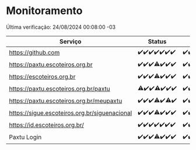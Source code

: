 # Monitoramento

Última verificação: 24/08/2024 00:08:00 -03

|Serviço|Status|Últimas 24h|
|---|---|---|
|https://github.com|<span title="2024-08-17: OK=24">✔️</span><span title="2024-08-18: OK=23">✔️</span><span title="2024-08-19: OK=23">✔️</span><span title="2024-08-20: OK=24">✔️</span><span title="2024-08-21: OK=24">✔️</span><span title="2024-08-22: OK=23">✔️</span><span title="2024-08-23: OK=3">✔️</span>|<span title="23/08/2024 00:08:00 -03 : 200">✔️</span><span title="23/08/2024 01:09:00 -03 : 200">✔️</span><span title="23/08/2024 02:08:00 -03 : 200">✔️</span><span title="23/08/2024 03:10:00 -03 : 200">✔️</span><span title="23/08/2024 04:08:00 -03 : 200">✔️</span><span title="23/08/2024 05:11:00 -03 : 200">✔️</span><span title="23/08/2024 06:07:00 -03 : 200">✔️</span><span title="23/08/2024 07:08:00 -03 : 200">✔️</span><span title="23/08/2024 08:05:00 -03 : 200">✔️</span><span title="23/08/2024 09:13:00 -03 : 200">✔️</span><span title="23/08/2024 10:12:00 -03 : 200">✔️</span><span title="23/08/2024 11:07:00 -03 : 200">✔️</span><span title="23/08/2024 12:08:00 -03 : 200">✔️</span><span title="23/08/2024 13:09:00 -03 : 200">✔️</span><span title="23/08/2024 14:06:00 -03 : 200">✔️</span><span title="23/08/2024 15:09:00 -03 : 200">✔️</span><span title="23/08/2024 16:04:00 -03 : 200">✔️</span><span title="23/08/2024 17:08:00 -03 : 200">✔️</span><span title="23/08/2024 18:06:00 -03 : 200">✔️</span><span title="23/08/2024 19:07:00 -03 : 200">✔️</span><span title="23/08/2024 20:07:00 -03 : 200">✔️</span><span title="23/08/2024 21:34:00 -03 : 200">✔️</span><span title="23/08/2024 22:58:00 -03 : 200">✔️</span><span title="23/08/2024 23:33:00 -03 : 200">✔️</span><span title="24/08/2024 00:07:00 -03 : 200">✔️</span>|
|https://paxtu.escoteiros.org.br|<span title="2024-08-17: OK=24">✔️</span><span title="2024-08-18: OK=23">✔️</span><span title="2024-08-19: OK=23">✔️</span><span title="2024-08-20: OK=23, Falhas=1">⚠️</span><span title="2024-08-21: OK=24">✔️</span><span title="2024-08-22: OK=23">✔️</span><span title="2024-08-23: OK=3">✔️</span>|<span title="23/08/2024 00:08:00 -03 : 200">✔️</span><span title="23/08/2024 01:09:00 -03 : 200">✔️</span><span title="23/08/2024 02:08:00 -03 : 200">✔️</span><span title="23/08/2024 03:10:00 -03 : 200">✔️</span><span title="23/08/2024 04:08:00 -03 : 200">✔️</span><span title="23/08/2024 05:11:00 -03 : 200">✔️</span><span title="23/08/2024 06:07:00 -03 : 200">✔️</span><span title="23/08/2024 07:08:00 -03 : 200">✔️</span><span title="23/08/2024 08:05:00 -03 : 200">✔️</span><span title="23/08/2024 09:13:00 -03 : 200">✔️</span><span title="23/08/2024 10:12:00 -03 : 200">✔️</span><span title="23/08/2024 11:07:00 -03 : 200">✔️</span><span title="23/08/2024 12:08:00 -03 : 200">✔️</span><span title="23/08/2024 13:09:00 -03 : 200">✔️</span><span title="23/08/2024 14:06:00 -03 : 200">✔️</span><span title="23/08/2024 15:09:00 -03 : 200">✔️</span><span title="23/08/2024 16:04:00 -03 : 200">✔️</span><span title="23/08/2024 17:08:00 -03 : 200">✔️</span><span title="23/08/2024 18:06:00 -03 : 200">✔️</span><span title="23/08/2024 19:07:00 -03 : 200">✔️</span><span title="23/08/2024 20:07:00 -03 : 200">✔️</span><span title="23/08/2024 21:34:00 -03 : 200">✔️</span><span title="23/08/2024 22:58:00 -03 : 200">✔️</span><span title="23/08/2024 23:33:00 -03 : 200">✔️</span><span title="24/08/2024 00:07:00 -03 : 200">✔️</span>|
|https://escoteiros.org.br|<span title="2024-08-17: OK=24">✔️</span><span title="2024-08-18: OK=23">✔️</span><span title="2024-08-19: OK=23">✔️</span><span title="2024-08-20: OK=23, Falhas=1">⚠️</span><span title="2024-08-21: OK=24">✔️</span><span title="2024-08-22: OK=23">✔️</span><span title="2024-08-23: OK=3">✔️</span>|<span title="23/08/2024 00:08:00 -03 : 200">✔️</span><span title="23/08/2024 01:10:00 -03 : 200">✔️</span><span title="23/08/2024 02:08:00 -03 : 200">✔️</span><span title="23/08/2024 03:10:00 -03 : 200">✔️</span><span title="23/08/2024 04:08:00 -03 : 200">✔️</span><span title="23/08/2024 05:11:00 -03 : 200">✔️</span><span title="23/08/2024 06:07:00 -03 : 200">✔️</span><span title="23/08/2024 07:08:00 -03 : 200">✔️</span><span title="23/08/2024 08:05:00 -03 : 200">✔️</span><span title="23/08/2024 09:13:00 -03 : 200">✔️</span><span title="23/08/2024 10:12:00 -03 : 200">✔️</span><span title="23/08/2024 11:07:00 -03 : 200">✔️</span><span title="23/08/2024 12:08:00 -03 : 200">✔️</span><span title="23/08/2024 13:09:00 -03 : 200">✔️</span><span title="23/08/2024 14:06:00 -03 : 200">✔️</span><span title="23/08/2024 15:09:00 -03 : 200">✔️</span><span title="23/08/2024 16:04:00 -03 : 200">✔️</span><span title="23/08/2024 17:08:00 -03 : 200">✔️</span><span title="23/08/2024 18:06:00 -03 : 200">✔️</span><span title="23/08/2024 19:07:00 -03 : 200">✔️</span><span title="23/08/2024 20:07:00 -03 : 200">✔️</span><span title="23/08/2024 21:34:00 -03 : 200">✔️</span><span title="23/08/2024 22:58:00 -03 : 200">✔️</span><span title="23/08/2024 23:33:00 -03 : 200">✔️</span><span title="24/08/2024 00:07:00 -03 : 200">✔️</span>|
|https://paxtu.escoteiros.org.br/paxtu|<span title="2024-08-17: OK=23, Falhas=1">⚠️</span><span title="2024-08-18: OK=23">✔️</span><span title="2024-08-19: OK=23">✔️</span><span title="2024-08-20: OK=23, Falhas=1">⚠️</span><span title="2024-08-21: OK=24">✔️</span><span title="2024-08-22: OK=23">✔️</span><span title="2024-08-23: OK=3">✔️</span>|<span title="23/08/2024 00:08:00 -03 : 200">✔️</span><span title="23/08/2024 01:10:00 -03 : 200">✔️</span><span title="23/08/2024 02:08:00 -03 : 200">✔️</span><span title="23/08/2024 03:10:00 -03 : 200">✔️</span><span title="23/08/2024 04:08:00 -03 : 200">✔️</span><span title="23/08/2024 05:11:00 -03 : 200">✔️</span><span title="23/08/2024 06:07:00 -03 : 200">✔️</span><span title="23/08/2024 07:08:00 -03 : 200">✔️</span><span title="23/08/2024 08:05:00 -03 : 200">✔️</span><span title="23/08/2024 09:13:00 -03 : 200">✔️</span><span title="23/08/2024 10:12:00 -03 : 200">✔️</span><span title="23/08/2024 11:07:00 -03 : 200">✔️</span><span title="23/08/2024 12:08:00 -03 : 200">✔️</span><span title="23/08/2024 13:10:00 -03 : 200">✔️</span><span title="23/08/2024 14:06:00 -03 : 200">✔️</span><span title="23/08/2024 15:09:00 -03 : 200">✔️</span><span title="23/08/2024 16:04:00 -03 : 200">✔️</span><span title="23/08/2024 17:08:00 -03 : 200">✔️</span><span title="23/08/2024 18:06:00 -03 : 200">✔️</span><span title="23/08/2024 19:07:00 -03 : 200">✔️</span><span title="23/08/2024 20:07:00 -03 : 200">✔️</span><span title="23/08/2024 21:34:00 -03 : 200">✔️</span><span title="23/08/2024 22:58:00 -03 : 200">✔️</span><span title="23/08/2024 23:33:00 -03 : 200">✔️</span><span title="24/08/2024 00:08:00 -03 : 200">✔️</span>|
|https://paxtu.escoteiros.org.br/meupaxtu|<span title="2024-08-17: OK=24">✔️</span><span title="2024-08-18: OK=23">✔️</span><span title="2024-08-19: OK=23">✔️</span><span title="2024-08-20: OK=23, Falhas=1">⚠️</span><span title="2024-08-21: OK=24">✔️</span><span title="2024-08-22: OK=22, Falhas=1">⚠️</span><span title="2024-08-23: OK=3">✔️</span>|<span title="23/08/2024 00:08:00 -03 : 200">✔️</span><span title="23/08/2024 01:10:00 -03 : 200">✔️</span><span title="23/08/2024 02:08:00 -03 : 200">✔️</span><span title="23/08/2024 03:10:00 -03 : 200">✔️</span><span title="23/08/2024 04:08:00 -03 : 200">✔️</span><span title="23/08/2024 05:11:00 -03 : 200">✔️</span><span title="23/08/2024 06:07:00 -03 : 200">✔️</span><span title="23/08/2024 07:08:00 -03 : 200">✔️</span><span title="23/08/2024 08:05:00 -03 : 200">✔️</span><span title="23/08/2024 09:13:00 -03 : 200">✔️</span><span title="23/08/2024 10:12:00 -03 : 200">✔️</span><span title="23/08/2024 11:07:00 -03 : 200">✔️</span><span title="23/08/2024 12:08:00 -03 : 200">✔️</span><span title="23/08/2024 13:10:00 -03 : 200">✔️</span><span title="23/08/2024 14:06:00 -03 : 200">✔️</span><span title="23/08/2024 15:09:00 -03 : 200">✔️</span><span title="23/08/2024 16:04:00 -03 : 200">✔️</span><span title="23/08/2024 17:08:00 -03 : 200">✔️</span><span title="23/08/2024 18:06:00 -03 : 200">✔️</span><span title="23/08/2024 19:07:00 -03 : 200">✔️</span><span title="23/08/2024 20:07:00 -03 : 200">✔️</span><span title="23/08/2024 21:34:00 -03 : 200">✔️</span><span title="23/08/2024 22:58:00 -03 : 200">✔️</span><span title="23/08/2024 23:33:00 -03 : 200">✔️</span><span title="24/08/2024 00:08:00 -03 : 200">✔️</span>|
|https://sigue.escoteiros.org.br/siguenacional|<span title="2024-08-17: OK=24">✔️</span><span title="2024-08-18: OK=23">✔️</span><span title="2024-08-19: OK=23">✔️</span><span title="2024-08-20: OK=23, Falhas=1">⚠️</span><span title="2024-08-21: OK=24">✔️</span><span title="2024-08-22: OK=23">✔️</span><span title="2024-08-23: OK=3">✔️</span>|<span title="23/08/2024 00:08:00 -03 : 200">✔️</span><span title="23/08/2024 01:10:00 -03 : 200">✔️</span><span title="23/08/2024 02:08:00 -03 : 200">✔️</span><span title="23/08/2024 03:10:00 -03 : 200">✔️</span><span title="23/08/2024 04:08:00 -03 : 200">✔️</span><span title="23/08/2024 05:11:00 -03 : 200">✔️</span><span title="23/08/2024 06:07:00 -03 : 200">✔️</span><span title="23/08/2024 07:08:00 -03 : 200">✔️</span><span title="23/08/2024 08:05:00 -03 : 200">✔️</span><span title="23/08/2024 09:13:00 -03 : 200">✔️</span><span title="23/08/2024 10:12:00 -03 : 200">✔️</span><span title="23/08/2024 11:07:00 -03 : 200">✔️</span><span title="23/08/2024 12:08:00 -03 : 200">✔️</span><span title="23/08/2024 13:10:00 -03 : 200">✔️</span><span title="23/08/2024 14:06:00 -03 : 200">✔️</span><span title="23/08/2024 15:09:00 -03 : 200">✔️</span><span title="23/08/2024 16:04:00 -03 : 200">✔️</span><span title="23/08/2024 17:08:00 -03 : 200">✔️</span><span title="23/08/2024 18:06:00 -03 : 200">✔️</span><span title="23/08/2024 19:07:00 -03 : 200">✔️</span><span title="23/08/2024 20:07:00 -03 : 200">✔️</span><span title="23/08/2024 21:34:00 -03 : 200">✔️</span><span title="23/08/2024 22:58:00 -03 : 200">✔️</span><span title="23/08/2024 23:33:00 -03 : 200">✔️</span><span title="24/08/2024 00:08:00 -03 : 200">✔️</span>|
|https://id.escoteiros.org.br/|<span title="2024-08-17: OK=24">✔️</span><span title="2024-08-18: OK=23">✔️</span><span title="2024-08-19: OK=23">✔️</span><span title="2024-08-20: OK=24">✔️</span><span title="2024-08-21: OK=24">✔️</span><span title="2024-08-22: OK=23">✔️</span><span title="2024-08-23: OK=3">✔️</span>|<span title="23/08/2024 00:08:00 -03 : 200">✔️</span><span title="23/08/2024 01:10:00 -03 : 200">✔️</span><span title="23/08/2024 02:08:00 -03 : 200">✔️</span><span title="23/08/2024 03:10:00 -03 : 200">✔️</span><span title="23/08/2024 04:08:00 -03 : 200">✔️</span><span title="23/08/2024 05:11:00 -03 : 200">✔️</span><span title="23/08/2024 06:07:00 -03 : 200">✔️</span><span title="23/08/2024 07:08:00 -03 : 200">✔️</span><span title="23/08/2024 08:05:00 -03 : 200">✔️</span><span title="23/08/2024 09:13:00 -03 : 200">✔️</span><span title="23/08/2024 10:12:00 -03 : 200">✔️</span><span title="23/08/2024 11:07:00 -03 : 200">✔️</span><span title="23/08/2024 12:08:00 -03 : 200">✔️</span><span title="23/08/2024 13:10:00 -03 : 200">✔️</span><span title="23/08/2024 14:06:00 -03 : 200">✔️</span><span title="23/08/2024 15:09:00 -03 : 200">✔️</span><span title="23/08/2024 16:04:00 -03 : 200">✔️</span><span title="23/08/2024 17:08:00 -03 : 200">✔️</span><span title="23/08/2024 18:06:00 -03 : 200">✔️</span><span title="23/08/2024 19:07:00 -03 : 200">✔️</span><span title="23/08/2024 20:07:00 -03 : 200">✔️</span><span title="23/08/2024 21:34:00 -03 : 200">✔️</span><span title="23/08/2024 22:58:00 -03 : 200">✔️</span><span title="23/08/2024 23:33:00 -03 : 200">✔️</span><span title="24/08/2024 00:08:00 -03 : 200">✔️</span>|
|Paxtu Login|<span title="2024-08-17: OK=24">✔️</span><span title="2024-08-18: OK=23">✔️</span><span title="2024-08-19: OK=23">✔️</span><span title="2024-08-20: OK=23, Falhas=1">⚠️</span><span title="2024-08-21: OK=24">✔️</span><span title="2024-08-22: OK=23">✔️</span><span title="2024-08-23: OK=3">✔️</span>|<span title="23/08/2024 00:08:00 -03 : 200">✔️</span><span title="23/08/2024 01:10:00 -03 : 200">✔️</span><span title="23/08/2024 02:08:00 -03 : 200">✔️</span><span title="23/08/2024 03:10:00 -03 : 200">✔️</span><span title="23/08/2024 04:08:00 -03 : 200">✔️</span><span title="23/08/2024 05:11:00 -03 : 200">✔️</span><span title="23/08/2024 06:07:00 -03 : 200">✔️</span><span title="23/08/2024 07:08:00 -03 : 200">✔️</span><span title="23/08/2024 08:05:00 -03 : 200">✔️</span><span title="23/08/2024 09:13:00 -03 : 200">✔️</span><span title="23/08/2024 10:12:00 -03 : 200">✔️</span><span title="23/08/2024 11:07:00 -03 : 200">✔️</span><span title="23/08/2024 12:08:00 -03 : 200">✔️</span><span title="23/08/2024 13:10:00 -03 : 200">✔️</span><span title="23/08/2024 14:06:00 -03 : 200">✔️</span><span title="23/08/2024 15:09:00 -03 : 200">✔️</span><span title="23/08/2024 16:04:00 -03 : 200">✔️</span><span title="23/08/2024 17:08:00 -03 : 200">✔️</span><span title="23/08/2024 18:06:00 -03 : 200">✔️</span><span title="23/08/2024 19:07:00 -03 : 200">✔️</span><span title="23/08/2024 20:07:00 -03 : 200">✔️</span><span title="23/08/2024 21:34:00 -03 : 200">✔️</span><span title="23/08/2024 22:58:00 -03 : 200">✔️</span><span title="23/08/2024 23:33:00 -03 : 200">✔️</span><span title="24/08/2024 00:08:00 -03 : 200">✔️</span>|

